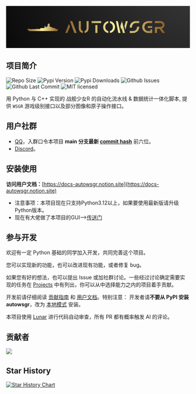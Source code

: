 <div align=center>
<img src="https://raw.githubusercontent.com/OpenWSGR/AutoWSGR/main/docs/logo.png">
</div>

## 项目简介

![Repo Size](https://img.shields.io/github/repo-size/OpenWSGR/AutoWSGR) ![Pypi Version](https://img.shields.io/pypi/v/autowsgr) ![Pypi Downloads](https://img.shields.io/pypi/dm/autowsgr) ![Github Issues](https://img.shields.io/github/issues/OpenWSGR/AutoWSGR) ![Github Last Commit](https://img.shields.io/github/last-commit/OpenWSGR/AutoWSGR) ![MIT licensed](https://img.shields.io/badge/license-MIT-brightgreen.svg)

用 Python 与 C++ 实现的 战舰少女R 的自动化流水线 & 数据统计一体化脚本, 提供 `WSGR` 游戏级别接口以及部分图像和原子操作接口。

## 用户社群

- [QQ](https://qm.qq.com/q/PEcqOtqZSU)，入群口令本项目 **main 分支最新 [commit hash](https://github.com/OpenWSGR/AutoWSGR/commits/main/)** 前六位。
- [Discord](https://discord.gg/jHMcD7Kh)。

## 安装使用

**访问用户文档：**[https://docs-autowsgr.notion.site](https://docs-autowsgr.notion.site)

- 注意事项：本项目现在只支持Python3.12以上，如果要使用最新版请升级Python版本。
- 现在有大佬做了本项目的GUI-->[传送门](https://github.com/ilevalser/AutoWSGR_GUI)

## 参与开发

欢迎有一定 Python 基础的同学加入开发，共同完善这个项目。

您可以实现新的功能，也可以改进现有功能，或者修复 bug。

如果您有好的想法，也可以提出 Issue 或加社群讨论。一些经过讨论确定需要实现的任务在 [Projects](https://github.com/orgs/OpenWSGR/projects/2) 中有列出，你可以从中选择能力之内的项目着手贡献。

开发前请仔细阅读 [贡献指南](.github/CONTRIBUTING.md) 和 [用户文档](https://docs-autowsgr.notion.site)。特别注意： 开发者请**不要从 PyPI 安装 autowsgr**，改为 [本地模式](https://docs-autowsgr.notion.site/2-AutoWSGR-efeb69811b544604b944d5b5727317a4) 安装。

本项目使用 [Lunar](https://github.com/0xWelt/Lunar) 进行代码自动审查，所有 PR 都有概率触发 AI 的评论。

## 贡献者

<a href="https://github.com/OpenWSGR/AutoWSGR/graphs/contributors">
  <img src="https://contrib.rocks/image?repo=OpenWSGR/AutoWSGR" />
</a>

## Star History

[![Star History Chart](https://api.star-history.com/svg?repos=OpenWSGR/AutoWSGR&type=Date)](https://star-history.com/#OpenWSGR/AutoWSGR&Date)
